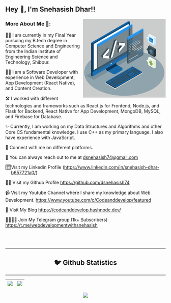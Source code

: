 ## Hey 👋, I'm Snehasish Dhar!!

<img align="right" alt="GIF" src="https://raw.githubusercontent.com/dsnehasish74/dsnehasish74/main/techstack.gif" width="260px"/>

### More About Me 🧐:

👨‍🎓 I am currently in my Final Year pursuing my B.tech degree in Computer Science and Engineering from the Indian Institute of Engineering Science and Technology, Shibpur. 

👨‍💻 I am a Software Developer with experience in Web Development, App Development (React Native), and Content Creation.

🛠️ I worked with different technologies and frameworks such as React.js for Frontend, Node.js, and Flask for Backend, React Native for App Development, MongoDB, MySQL, and Firebase for Database.

✨ Currently, I am working on my Data Structures and Algorithms and other Core CS fundamental knowledge. I use C++ as my primary language. I also have experience with JavaScript. 

💪 Connect with me on different platforms.

📧 You can always reach out to me at dsnehasish74@gmail.com

<a href='https://www.linkedin.com/in/snehasish-dhar-b657721a0/'><img align='left' alt="linkedin" src="https://github.com/dsnehasish74/dsnehasish74/blob/main/assets/linkedin.svg" height='18px'/></a> Visit my Linkedin Profile (https://www.linkedin.com/in/snehasish-dhar-b657721a0/)

👩‍💻 Visit my Github Profile https://github.com/dsnehasish74

📹 Visit my Youtube Channel where I share my knowledge about Web Development. https://www.youtube.com/c/Codeanddevelop/featured

📝 Visit My Blog https://codeanddevelop.hashnode.dev/

👨‍👨‍👧‍👦 Join My Telegram group (1k+ Subscribers) https://t.me/webdevelopmentwithsnehasish
<br>
<br>
<br>
<br>
<hr>

<h2 align="center">🐦 Github Statistics </h2>
<hr>

|<img src="https://github-readme-stats.vercel.app/api?username=dsnehasish74&&show_icons=true&count_private=true&theme=radical"/>|<img src="https://github-readme-streak-stats.herokuapp.com/?user=dsnehasish74&theme=radical"/>|
|---|---|
<p align = "center">
<img src="https://activity-graph.herokuapp.com/graph?username=dsnehasish74&theme=redical">
</p>

